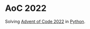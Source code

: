 # AoC 2022

Solving [Advent of Code 2022](https://adventofcode.com/2022) in [Python](https://www.python.org/).
